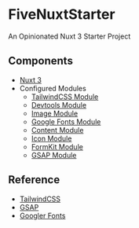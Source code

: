 # FiveNuxtStarter

An Opinionated Nuxt 3 Starter Project

## Components

- [Nuxt 3](https://nuxt.com/docs/)
- Configured Modules
  - [TailwindCSS Module](https://nuxt.com/modules/tailwindcss)
  - [Devtools Module](https://nuxt.com/modules/devtools)
  - [Image Module](https://nuxt.com/modules/image)
  - [Google Fonts Module](https://nuxt.com/modules/google-fonts)
  - [Content Module](https://nuxt.com/modules/content)
  - [Icon Module](https://nuxt.com/modules/icon)
  - [FormKit Module](https://nuxt.com/modules/formkit)
  - [GSAP Module](https://github.com/hypernym-studio/nuxt-gsap)

## Reference

- [TailwindCSS](https://tailwindcss.com/docs/installation)
- [GSAP](https://greensock.com/docs/)
- [Googler Fonts](https://fonts.google.com/)

